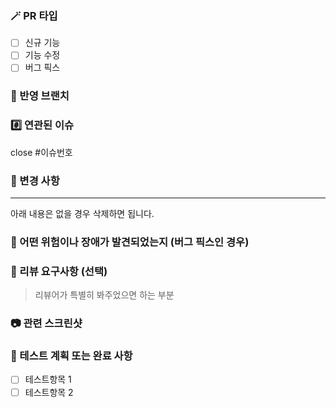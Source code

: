 ### 🪄 PR 타입
- [ ] 신규 기능
- [ ] 기능 수정
- [ ] 버그 픽스

### 🔀 반영 브랜치


### #️⃣ 연관된 이슈
close #이슈번호


### 📝 변경 사항



----

아래 내용은 없을 경우 삭제하면 됩니다.

### 🐛 어떤 위험이나 장애가 발견되었는지 (버그 픽스인 경우)


### 💬 리뷰 요구사항 (선택)
> 리뷰어가 특별히 봐주었으면 하는 부분


### 📷 관련 스크린샷


### 🧪 테스트 계획 또는 완료 사항
- [ ] 테스트항목 1
- [ ] 테스트항목 2
